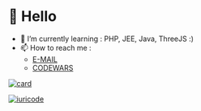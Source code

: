 # 👋 Hello
- 🌱 I’m currently learning : PHP, JEE, Java, ThreeJS :)
- 📫 How to reach me :
   - [E-MAIL](igorceglarz@gmail.com)
   - [CODEWARS](https://www.codewars.com/users/igorc97)


[![card](https://github-readme-stats.vercel.app/api?username=igorc97&theme=tokyonight&show_icons=true)](https://github.com/igorc97/)

[![iuricode](https://github-readme-stats.vercel.app/api/top-langs/?username=igorc97&hide=html&layout=compact&theme=tokyonight)](https://github.com/igorc97/)
